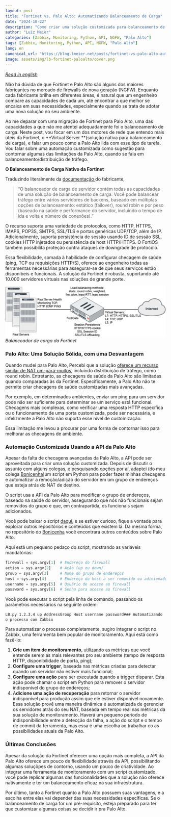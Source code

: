 ```yaml
---
layout:	post
title: "Fortinet vs. Palo Alto: Automatizando Balanceamento de Carga"
date: "2024-10-22"
description: "Como criar uma solução customizada para balanceamento de carga utilizando a API da Palo Alto em conjunto com ferramentas de monitoramento, como o Zabbix."
author: "Luiz Meier"
categories: [Zabbix, Monitoring, Python, API, NGFW, "Palo Alto"]
tags: [Zabbix, Monitoring, Python, API, NGFW, "Palo Alto"]
lang: en
canonical_url: "https://blog.lmeier.net/posts/fortinet-vs-palo-alto-automatizando-balanceamento-de-carga/"
image: assets/img/lb-fortinet-paloalto/cover.png
---
```


[*Read in english*](https://blog.lmeier.net/posts/fortinet-vs-palo-alto-automating-load-balancing/)

Não há dúvida de que Fortinet e Palo Alto são alguns dos maiores fabricantes no mercado de firewalls de nova geração (NGFW). Enquanto cada fabricante brilha em diferentes áreas, é natural que um engenheiro compare as capacidades de cada um, até encontrar a que melhor se encaixa em suas necessidades, especialmente quando se trata de adotar uma nova solução no seu ambiente.

Ao me deparar com uma migração de Fortinet para Palo Alto, uma das capacidades a que não me atentei adequadamente foi o balanceamento de carga. Neste post, vou focar em um dos motores de rede que entendo mais úteis da Fortinet, o **Virtual Server **(solução nativa para balanceamento de carga), e falar um pouco como a Palo Alto lida com esse tipo de tarefa. Vou falar sobre uma automação customizada como sugestão para contornar algumas das limitações da Palo Alto, quando se fala em balanceamento/distribuição de tráfego.

**O Balanceamento de Carga Nativo da Fortinet**

Traduzindo literalmente da [documentação ](https://docs.fortinet.com/document/fortigate/6.2.16/cookbook/713497/virtual-server)do fabricante,


> “O balanceador de carga de servidor contém todas as capacidades de uma solução de balanceamento de carga. Você pode balancear tráfego entre vários servidores de backens, baseado em múltiplas opções de balanceamento: estático (failover), round robin e por peso (baseado na saúde e performance do servidor, incluindo o tempo de ida e volta e número de conexões).”

O recurso suporta uma variedade de protocolos, como HTTP, HTTPS, IMAPS, POP3S, SMTPS, SSL/TLS e portas genéricas UDP/TCP, além de IP. Adicionalmente, suporta persistência de sessão usando ID de sessão SSL, cookies HTTP injetados ou persistência de host HTTP/HTTPS. O FortiOS também possibilita proteção contra ataques de downgrade de protocolo.

Essa flexibilidade, somada à habilidade de configurar checagem de saúde (ping, TCP ou requisições HTTP/S), oferece ao engenheiro todas as ferramentas necessárias para assegurar-se de que seus serviços estão disponíbeis e funcionais. A solução da Fortinet é robusta, suportando até 10.000 servidores virtuais nas soluções de grande porte.

![Balanceador de carga da Fortinet](assets/img/lb-fortinet-paloalto/ftn-lb.png)
*Balanceador de carga da Fortinet*

### Palo Alto: Uma Solução Sólida, com uma Desvantagem

Quando mudei para Palo Alto, Percebi que a solução [oferece um recurso similar de NAT um-para-muitos](https://docs.paloaltonetworks.com/pan-os/10-1/pan-os-networking-admin/nat/configure-nat/configure-destination-nat-using-dynamic-ip-addresses), incluindo distribuição de tráfego, como round robin. Entretanto, as checagens de saúde da Palo Alto são limitadas quando comparadas às da Fortinet. Especificamente, a Palo Alto não te permite criar checagens de saúde customizadas mais avançadas.

Por exemplo, em determinados ambientes, enviar um ping para um servidor pode não ser suficiente para determinar se um serviço está funcional. Checagens mais complexas, como verificar uma resposta HTTP específica ou o funcionamento de uma porta customizada, pode ser necessária, e infelizmente a Palo Alto não suporta esse nível de customização.

Essa limitação me levou a procurar por uma forma de contornar isso para melhorar as checagens de ambiente.

### Automação Customizada Usando a API da Palo Alto

Apesar da falta de checagens avançadas da Palo Alto, a API pode ser aproveitada para criar uma solução customizada. Depois de discutir o assunto com alguns colegas, e pesquisando opções por aí, adaptei (do meu colega [Bonicenha](https://github.com/rbonicenha))um script em Python para poder fazer minhas checagens e automatizar a remoção/adição do servidor em um grupo de endereços que esteja atrás do NAT de destino.

O script usa a API da Palo Alto para modificar o grupo de endereços, baseado na saúde do servidor, assegurando que nós não funcionais sejam removidos do grupo e que, em contrapartida, os funcionais sejam adicionados.

Você pode baixar o script [daqui](https://github.com/LuizMeier/Zabbix/tree/master/Palo%20Alto), e se estiver curioso, fique a vontade para explorar outros repositórios e conteúdos que existem lá. Da mesma forma, no repositório do [Bonicenha](https://github.com/rbonicenha) você encontrará outros conteúdos sobre Palo Alto.

Aqui está um pequeno pedaço do script, mostrando as variáveis mandatórias:

```python
firewall = sys.argv[1]  # Endereço do firewall  
action = sys.argv[2]    # Ação (up ou down)  
group = sys.argv[3]     # Nome do grupo de endereços  
host = sys.argv[4]      # Endereço do host a ser removido ou adicionado ao grupo  
username = sys.argv[5]  # Usuário de acesso ao firewall  
password = sys.argv[6]  # Senha para acesso ao firewall
```
Você pode executar o script pela linha de comando, passando os parâmetros necessários na seguinte ordem:

```shell
LB.py 1.2.3.4 up AddressGroup Host username password### Automatizando o processo com Zabbix
```

Para automatizar o processo completamente, sugiro integrar o script no Zabbix, uma ferramenta bem popular de monitoramento. Aqui está como fazê-lo:

1. **Crie um item de monitoramento**, utilizando as métricas que você entende serem as mais relevantes pro seu ambiente (tempo de resposta HTTP, disponibilidade de porta, ping);
2. **Configure uma trigger**, baseada nas métricas criadas para detectar quando um servidor não estiver mais funcional;
3. **Configure uma ação** para ser executada quando a trigger disparar. Esta ação pode chamar o script em Python para remover o servidor indisponível do grupo de endereços;
4. A**dicione uma ação de recuperação** para retornar o servidor indisponível para produção assim que ele estiver disponível novamente.
Essa solução provê uma maneira dinâmica e automatizada de gerenciar os servidores atrás do seu NAT, baseada em tempo real nas métricas da sua solução de monitoramento. Haverá um pequeno período de indisponibilidade entre a detecção da falha, a ação do script e o tempo de commit da ferramenta, mas essa é uma escolha ao trabalhar co as possibilidades atuais da Palo Alto.

### Últimas Conclusões

Apesar da solução da Fortinet oferecer uma opção mais completa, a API da Palo Alto oferece um pouco de flexibilidade através da API, possibilitando algumas soluçõpes de contorno, usando um pouco de criatividade. Ao integrar uma ferramenta de monitoramento com um script customizado, você pode replicar algumas das funcionalidades que a solução não oferece nativamente e ter um balanceamento eficaz na sua infraestrutura.

Por último, tanto a Fortinet quanto a Palo Alto possuem suas vantagens, e a escolha entre elas vai depender das suas necessidades específicas. Se o balanceamento de carga for um pré-requisito, esteja preparado para ter que customizar algumas coisas se decidir ir pra Palo Alto.

  